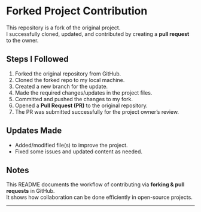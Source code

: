 # Forked Project Contribution

This repository is a fork of the original project.  
I successfully cloned, updated, and contributed by creating a **pull request** to the owner.

##  Steps I Followed
1. Forked the original repository from GitHub.  
2. Cloned the forked repo to my local machine.  
3. Created a new branch for the update.  
4. Made the required changes/updates in the project files.  
5. Committed and pushed the changes to my fork.  
6. Opened a **Pull Request (PR)** to the original repository.  
7. The PR was submitted successfully for the project owner’s review.  

##  Updates Made
- Added/modified file(s) to improve the project.  
- Fixed some issues and updated content as needed.  

##  Notes
This README documents the workflow of contributing via **forking & pull requests** in GitHub.  
It shows how collaboration can be done efficiently in open-source projects.  

---
